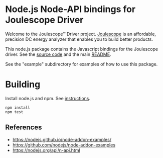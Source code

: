 <!--
# Copyright 2023-2024 Jetperch LLC
#
# Licensed under the Apache License, Version 2.0 (the "License");
# you may not use this file except in compliance with the License.
# You may obtain a copy of the License at
#
#     http://www.apache.org/licenses/LICENSE-2.0
#
# Unless required by applicable law or agreed to in writing, software
# distributed under the License is distributed on an "AS IS" BASIS,
# WITHOUT WARRANTIES OR CONDITIONS OF ANY KIND, either express or implied.
# See the License for the specific language governing permissions and
# limitations under the License.
-->

# Node.js Node-API bindings for Joulescope Driver

Welcome to the Joulescope™ Driver project.
[Joulescope](https://www.joulescope.com) is an affordable, precision DC energy
analyzer that enables you to build better products.

This node.js package contains the Javascript bindings for the Joulescope driver.
See the [source code](https://github.com/jetperch/joulescope_driver)
and the main [README](https://github.com/jetperch/joulescope_driver/README.md).

See the "example" subdirectory for examples of how to use this package.


# Building

Install node.js and npm.  See [instructions](https://nodejs.github.io/node-addon-examples/getting-started/tools).

```
npm install
npm test
```



## References

* https://nodejs.github.io/node-addon-examples/
* https://github.com/nodejs/node-addon-examples
* https://nodejs.org/api/n-api.html
